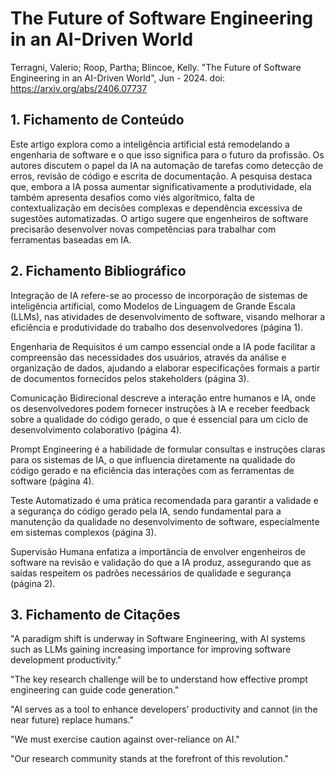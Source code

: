 # The Future of Software Engineering in an AI-Driven World

Terragni, Valerio; Roop, Partha; Blincoe, Kelly. "The Future of Software Engineering in an AI-Driven World", Jun - 2024. doi: https://arxiv.org/abs/2406.07737

## 1. Fichamento de Conteúdo

Este artigo explora como a inteligência artificial está remodelando a engenharia de software e o que isso significa para o futuro da profissão. Os autores discutem o papel da IA na automação de tarefas como detecção de erros, revisão de código e escrita de documentação. A pesquisa destaca que, embora a IA possa aumentar significativamente a produtividade, ela também apresenta desafios como viés algorítmico, falta de contextualização em decisões complexas e dependência excessiva de sugestões automatizadas. O artigo sugere que engenheiros de software precisarão desenvolver novas competências para trabalhar com ferramentas baseadas em IA.

## 2. Fichamento Bibliográfico 

Integração de IA refere-se ao processo de incorporação de sistemas de inteligência artificial, como Modelos de Linguagem de Grande Escala (LLMs), nas atividades de desenvolvimento de software, visando melhorar a eficiência e produtividade do trabalho dos desenvolvedores (página 1).

Engenharia de Requisitos é um campo essencial onde a IA pode facilitar a compreensão das necessidades dos usuários, através da análise e organização de dados, ajudando a elaborar especificações formais a partir de documentos fornecidos pelos stakeholders (página 3).

Comunicação Bidirecional descreve a interação entre humanos e IA, onde os desenvolvedores podem fornecer instruções à IA e receber feedback sobre a qualidade do código gerado, o que é essencial para um ciclo de desenvolvimento colaborativo (página 4).

Prompt Engineering é a habilidade de formular consultas e instruções claras para os sistemas de IA, o que influencia diretamente na qualidade do código gerado e na eficiência das interações com as ferramentas de software (página 4).

Teste Automatizado é uma prática recomendada para garantir a validade e a segurança do código gerado pela IA, sendo fundamental para a manutenção da qualidade no desenvolvimento de software, especialmente em sistemas complexos (página 3).

Supervisão Humana enfatiza a importância de envolver engenheiros de software na revisão e validação do que a IA produz, assegurando que as saídas respeitem os padrões necessários de qualidade e segurança (página 2).

## 3. Fichamento de Citações 

"A paradigm shift is underway in Software Engineering, with AI systems such as LLMs gaining increasing importance for improving software development productivity."

"The key research challenge will be to understand how effective prompt engineering can guide code generation."

"AI serves as a tool to enhance developers’ productivity and cannot (in the near future) replace humans."

"We must exercise caution against over-reliance on AI."

"Our research community stands at the forefront of this revolution."